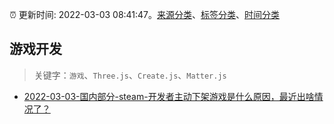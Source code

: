 :alarm_clock: 更新时间: 2022-03-03 08:41:47。[来源分类](../README.md)、[标签分类](../TAGS.md)、[时间分类](../TIMELINE.md)

## 游戏开发


> 关键字：`游戏`、`Three.js`、`Create.js`、`Matter.js`



- [2022-03-03-国内部分-steam-开发者主动下架游戏是什么原因，最近出啥情况了？](https://www.v2ex.com/t/837688) 